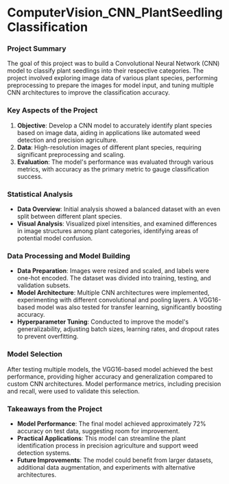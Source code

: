 # ComputerVision_CNN_PlantSeedlingClassification
### Project Summary
The goal of this project was to build a Convolutional Neural Network (CNN) model to classify plant seedlings into their respective categories. The project involved exploring image data of various plant species, performing preprocessing to prepare the images for model input, and tuning multiple CNN architectures to improve the classification accuracy.

### Key Aspects of the Project
1. **Objective**: Develop a CNN model to accurately identify plant species based on image data, aiding in applications like automated weed detection and precision agriculture.
2. **Data**: High-resolution images of different plant species, requiring significant preprocessing and scaling.
3. **Evaluation**: The model's performance was evaluated through various metrics, with accuracy as the primary metric to gauge classification success.

### Statistical Analysis
- **Data Overview**: Initial analysis showed a balanced dataset with an even split between different plant species.
- **Visual Analysis**: Visualized pixel intensities, and examined differences in image structures among plant categories, identifying areas of potential model confusion.

### Data Processing and Model Building
- **Data Preparation**: Images were resized and scaled, and labels were one-hot encoded. The dataset was divided into training, testing, and validation subsets.
- **Model Architecture**: Multiple CNN architectures were implemented, experimenting with different convolutional and pooling layers. A VGG16-based model was also tested for transfer learning, significantly boosting accuracy.
- **Hyperparameter Tuning**: Conducted to improve the model's generalizability, adjusting batch sizes, learning rates, and dropout rates to prevent overfitting.

### Model Selection
After testing multiple models, the VGG16-based model achieved the best performance, providing higher accuracy and generalization compared to custom CNN architectures. Model performance metrics, including precision and recall, were used to validate this selection.

### Takeaways from the Project
- **Model Performance**: The final model achieved approximately 72% accuracy on test data, suggesting room for improvement.
- **Practical Applications**: This model can streamline the plant identification process in precision agriculture and support weed detection systems.
- **Future Improvements**: The model could benefit from larger datasets, additional data augmentation, and experiments with alternative architectures.
